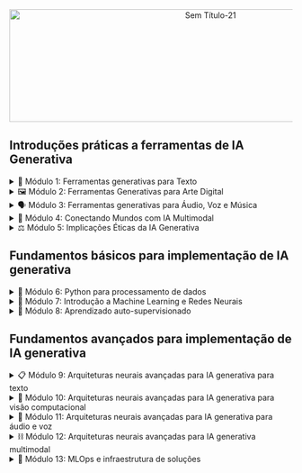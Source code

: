 <div align="center">

<img width="700" height="200" alt="Sem Título-21" src="https://github.com/user-attachments/assets/fdd62f2d-ec6f-4466-bf7e-53da3d927da2" />

</div>

## Introduções práticas a ferramentas de IA Generativa  

<details>
 <summary> 📝 Módulo 1: Ferramentas generativas para Texto </summary>

- [Tutoria 1 (14/05/2025) - Introdução à geração de texto com modelos de linguagem](https://github.com/brunamota/Esp-AKCIT/blob/main/Slides/M1%20-%20Introdu%C3%A7%C3%A3o%20%C3%A0%20gera%C3%A7%C3%A3o%20de%20texto%20com%20modelos%20de%20linguagem_compressed.pdf)

- [Tutoria 2 (21/05/2025) - Automação estratégica para rotinas coorporaativas](https://github.com/brunamota/Esp-AKCIT/blob/main/Slides/M1%20-%20Automa%C3%A7%C3%A3o%20estrat%C3%A9gica%20para%20rotinas%20coorporativa_compressed.pdf)
</details>

<details>
 <summary> 🖼️ Módulo 2: Ferramentas Generativas para Arte Digital </summary>

- [Tutoria 3 (28/05/2025) - Ferramentas para geração de imagem digital](https://github.com/brunamota/Esp-AKCIT/blob/main/Slides/M2%20-%20Ferramentas%20para%20gera%C3%A7%C3%A3o%20de%20imagem%20digital_compressed.pdf)
- [Tutoria 4 (04/06/2025) - Engenharia de Prompts para criação de arte digita](https://github.com/brunamota/Esp-AKCIT/blob/main/Slides/M2%20-%20Engenharia%20de%20Prompts%20para%20cria%C3%A7%C3%A3o%20de%20arte%20digital_compressed.pdf)
</details>

<details>
 <summary> 🗣️ Módulo 3: Ferramentas generativas para Áudio, Voz e Música </summary>

- [Tutoria 5 (11/06/2025) - Aplicação das Ferramentas generativa para áudio](https://github.com/brunamota/Esp-AKCIT/blob/main/Slides/M3%20-%20Aplica%C3%A7%C3%A3o%20das%20Ferramentas%20generativa%20para%20%C3%A1udio_compressed.pdf)
- [Tutoria 6 (18/06/2025)- Panorama das ferramentas generativas para áudio](https://github.com/brunamota/Esp-AKCIT/blob/main/Slides/M3%20-%20Panorama%20das%20ferramentas%20generativas%20para%20%C3%A1udio_compressed.pdf)
</details>

<details>
 <summary> 🔗 Módulo 4: Conectando Mundos com IA Multimodal </summary>

- [Tutoria 7 (25/06/2025) - Aplicação das Ferramentas Multimodais](https://github.com/brunamota/Esp-AKCIT/blob/main/Slides/M4%20-%20Aplica%C3%A7%C3%A3o%20das%20Ferramentas%20Multimodais_compressed.pdf)
- [Tutoria 8 (02/07/2025) - Implicações éticas na IA com base em casos de uso](https://github.com/brunamota/Esp-AKCIT/blob/main/Slides/M4%20-%20Implica%C3%A7%C3%B5es%20%C3%A9ticas%20na%20IA%20com%20base%20em%20casos%20de%20uso_compressed.pdf)
</details>

<details>
 <summary> ⚖️ Módulo 5: Implicações Éticas da IA Generativa </summary>

- [Tutoria 9 (09/07/2025) - Éticas e responsabilidade na IA Generativa](https://github.com/brunamota/Esp-AKCIT/blob/main/Slides/M5%20-%20%C3%89ticas%20e%20responsabilidade%20na%20IA%20Generativa_compressed.pdf)

</details>

## Fundamentos básicos para implementação de IA generativa 

<details>
 <summary> 🐍 Módulo 6: Python para processamento de dados </summary>

- [Tutoria 10 (16/07/2025) - NumPy: Processamento de Dados Estruturados Multidimensionais](https://github.com/brunamota/Esp-AKCIT/blob/main/Documentos/M6%20-%20Numpy.md)
- [Tutoria 11 (23/07/2025) - Pandas: Manipulação e Análise de Dados Bidimensionais](https://github.com/brunamota/Esp-AKCIT/blob/main/Documentos/M6%20-%20Pandas.md)
</details>

<details>
 <summary> 🧠 Módulo 7: Introdução a Machine Learning e Redes Neurais </summary>

- Tutoria 12 (28/07/2025)
- Tutoria 13 (04/08/2025)
- Tutoria 14 (11/08/2025)
- Tutoria 15 (18/08/2025)
</details>

<details>
 <summary> 🦾 Módulo 8: Aprendizado auto-supervisionado </summary>

- Tutoria 16 (25/08/2025)
- Tutoria 17 (1º/09/2025)
</details>

## Fundamentos avançados para implementação de IA generativa

<details>
 <summary> 📋 Módulo 9: Arquiteturas neurais avançadas para IA generativa para texto </summary>

- Tutoria 18 (10/09/2025)
- Tutoria 19 (15/09/2025)
- Tutoria 20 (22/09/2025)
</details>

<details>
 <summary> 👀 Módulo 10: Arquiteturas neurais avançadas para IA generativa para visão computacional </summary>

- Tutoria 21 (29/09/2025)
- Tutoria 22 (06/10/2025)
- Tutoria 23 (13/10/2025)
</details>

<details>
 <summary> 📣 Módulo 11: Arquiteturas neurais avançadas para IA generativa para áudio e voz </summary>

- Tutoria 22 (20/10/2025)
- Tutoria 23 (27/10/2025)
- Tutoria 24 (03/11/2025)
</details>

<details>
 <summary> ⛓️ Módulo 12: Arquiteturas neurais avançadas para IA generativa multimodal </summary>

- Tutoria 24 (10/11/2025)
- Tutoria 25 (17/11/2025)
- Tutoria 26 (24/11/2025)
</details>

<details>
 <summary> 🚧 Módulo 13: MLOps e infraestrutura de soluções </summary>

- Tutoria 27 (1º/12/2025)
- Tutoria 28 (08/12/2025)
- Tutoria 29 (15/12/2025)
</details>
